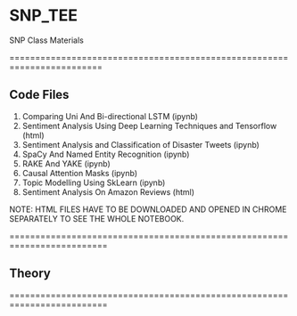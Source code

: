# SNP_TEE
SNP Class Materials

========================================================================

## Code Files

1. Comparing Uni And Bi-directional LSTM (ipynb)
2. Sentiment Analysis Using Deep Learning Techniques and Tensorflow (html)
3. Sentiment Analysis and Classification of Disaster Tweets (ipynb)
4. SpaCy And Named Entity Recognition (ipynb)
5. RAKE And YAKE (ipynb)
6. Causal Attention Masks (ipynb)
7. Topic Modelling Using SkLearn (ipynb)
8. Sentiment Analysis On Amazon Reviews (html)

NOTE: HTML FILES HAVE TO BE DOWNLOADED AND OPENED IN CHROME SEPARATELY TO SEE THE WHOLE NOTEBOOK.

=========================================================================

## Theory



=========================================================================
